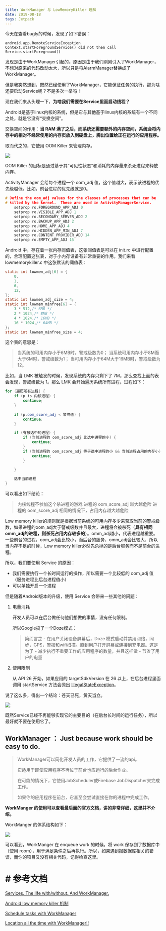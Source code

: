 ```yaml
---
title: WorkManager 与 LowMemoryKiller 理解
date: 2019-08-18
tags: Jetpack
---
```




今天在查看bugly的时候，发现了如下错误：

```
android.app.RemoteServiceException
Context.startForegroundService() did not then call Service.startForeground()
```

发现是由于WorkManager引起的，原因是由于我们刚刚引入了WorkManager，不想对原来的代码改动太大，所以只是将AlarmManager替换成了WorkManager。

但是我突然想到，既然已经使用了WorkManager，它能保证任务的执行，那为啥还要启动Service呢？不是多次一举吗！

现在我们来从头理一下，**为啥我们需要在Service里面启动线程？**

Android是基于linux内核的系统，但是它与其他基于linux内核的系统有一个不同之处，就是它没有“交换空间”。

交换空间的作用：**当 RAM 满了之后，而系统还需要额外的内存空间，系统会将内存中的相对不经常使用的内存页放入到硬盘上，腾出位置给正在运行的应用程序。**

取而代之的，它使用 OOM Killer 来管理内存。

![](https://github.com/aprz512/pic4aprz512/blob/master/Blog/Android-JetPack/WorkManager/1_92pIQu01ijeZ08BulvDm3Q.png?raw=true)

OOM Killer 的目标是通过基于其“可见性状态”和消耗的内存量来杀死进程来释放内存。

ActivityManager 会给每个进程一个 oom_adj 值，这个值越大，表示该进程的优先级越低。比如，前台进程的优先级就是0。

```c++
# Define the oom_adj values for the classes of processes that can be
# killed by the kernel.  These are used in ActivityManagerService.
    setprop ro.FOREGROUND_APP_ADJ 0
    setprop ro.VISIBLE_APP_ADJ 1
    setprop ro.SECONDARY_SERVER_ADJ 2
    setprop ro.BACKUP_APP_ADJ 2
    setprop ro.HOME_APP_ADJ 4
    setprop ro.HIDDEN_APP_MIN_ADJ 7
    setprop ro.CONTENT_PROVIDER_ADJ 14
    setprop ro.EMPTY_APP_ADJ 15
```

Android 中，存在着一张内存阈值表，这张阈值表是可以在 init.rc 中进行配置的，合理配置这张表，对于小内存设备有非常重要的作用。我们来看 lowmemorykiller.c 中这张默认的阈值表：

```java
static int lowmem_adj[6] = {
    0,
    1,
    6,
    12,
};
static int lowmem_adj_size = 4;
static int lowmem_minfree[6] = {
    3 * 512,/* 6MB */
    2 * 1024,/* 8MB */
    4 * 1024,/* 16MB */
    16 * 1024,/* 64MB */
};
static int lowmem_minfree_size = 4;

```

这个表的意思是：

> 当系统的可用内存小于6MB时，警戒级数为0；
> 当系统可用内存小于8M而大于6M时，警戒级数为1；
> 当可用内存小于64M大于16MB时，警戒级数为12。

比如，当 LMK 被触发的时候，发现系统的内存只剩下了 7M，那么查找上面的表会发现，警戒级数为 1。那么 LMK 会开始遍历系统所有进程，过程如下：

```java
for (遍历所有进程) {
	if (p is 内核进程) {
		continue;
	}
	
	if (p.oom_score_adj < 警戒值) {
		continue;
	}

	if (有被选中的进程) {
		if (当前进程的 oom_score_adj 比选中进程的小) {
			continue;
		}
		if (当前进程的 oom_score_adj 等于选中进程的小 && 当前进程占用的内存小) {
			continue;
		}
		
	}

	选中当前进程
}
```

可以看出如下结论：

> 内核线程不参加这个杀进程的游戏
> 进程的 oom_score_adj 越大越危险
> 进程的 oom_score_adj 相同的情况下，占用内存越大越危险



Low memory killer的规则就是根据当前系统的可用内存多少来获取当前的警戒级数，如果进程的oom_adj大于警戒级数并且最大，进程将会被杀死（**具有相同omm_adj的进程，则杀死占用内存较多的**）。omm_adj越小，代表进程越重要。一些前台的进程，oom_adj会比较小，而后台的服务，omm_adj会比较大，所以当内存不足的时候，Low memory killer必然先杀掉的是后台服务而不是前台的进程。

所以，我们要使用 Service 的原因：

- 我们需要执行一个长时间运行的操作，所以需要一个比较低的 oom_adj 值 （服务进程比后台进程值小）
- 可以单独开启一个进程

但是随着Android版本的升级，使用 Service 会带来一些其他的问题：

1. 电量消耗

   开发人员可以在后台做任何他们想做的事情，没有任何限制。

   所以Google搞了一个Doze模式：

   > 简而言之 - 在用户关闭设备屏幕后，Doze 模式启动并禁用网络，同步，GPS，警报和wifi扫描。直到用户打开屏幕或连接到充电器。这是为了 - 减少执行不重要工作的应用程序的数量，并且这样做 - 节省了用户的电量

2. 使用限制

   从 API 26 开始，如果应用的 targetSdkVersion 在 26 以上，在后台进程里面调用 startService 方法会抛出 [IllegalStateException](https://developer.android.com/reference/java/lang/IllegalStateException.html)。

说了这么多，得出一个结论：苍天已死，黄天当立。



![](https://github.com/aprz512/pic4aprz512/blob/master/Blog/Android-JetPack/WorkManager/1_ISeFOxwzOKMzsoz3SMm9Nw.png?raw=true)

既然Service已经不再能够实现它的主要目的（在后台长时间的运行任务），所以最好就不要在使用它了。



## WorkManager ： Just because work should be easy to do.

> WorkManager可以简化开发人员的工作，它提供了一流的api。
>
> 它适用于即使应用程序不再位于前台也应运行的后台作业。
>
> 在可能的情况下，它使用JobScheduler或Firebase JobDispatcher来完成工作。
>
> 如果你的应用程序在前台，它甚至会尝试直接在你的进程中完成工作。



**WorkManger 的使用可以查看最后面的官方文档，讲的非常详细，这里并不介绍。**



WorkManger 的体系结构如下：

![](https://github.com/aprz512/pic4aprz512/blob/master/Blog/Android-JetPack/WorkManager/1_VkznGM_XrSK9kmOujJCV6w.png?raw=true)

可以看到，WorkManger 在 enqueue work 的时候，将 work 保存到了数据库中（使用 room），用于满足条件之后再执行。所以，如果遇到报数据库相关的错误，而你的项目又没有相关代码，记得检查这里。



# # 参考文档

[Services. The life with/without. And WorkManager.](<https://medium.com/google-developer-experts/services-the-life-with-without-and-worker-6933111d62a6>)

[Android low memory killer 机制](<https://www.wolfcstech.com/2015/10/04/lowmemorykiller/>)

[Schedule tasks with WorkManager](<https://developer.android.com/topic/libraries/architecture/workmanager>)

[Location all the time with WorkManager!!](<https://medium.com/@prithvibhola08/location-all-the-time-with-workmanager-8f8b58ae4bbc>)